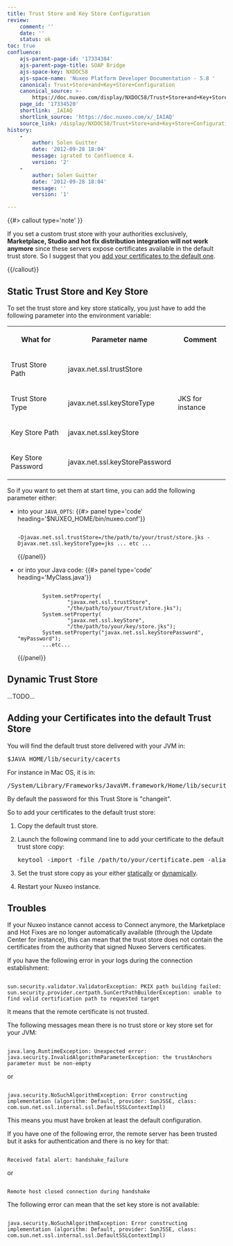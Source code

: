 ```yaml
---
title: Trust Store and Key Store Configuration
review:
    comment: ''
    date: ''
    status: ok
toc: true
confluence:
    ajs-parent-page-id: '17334384'
    ajs-parent-page-title: SOAP Bridge
    ajs-space-key: NXDOC58
    ajs-space-name: 'Nuxeo Platform Developer Documentation - 5.8 '
    canonical: Trust+Store+and+Key+Store+Configuration
    canonical_source: >-
        https://doc.nuxeo.com/display/NXDOC58/Trust+Store+and+Key+Store+Configuration
    page_id: '17334520'
    shortlink: _IAIAQ
    shortlink_source: 'https://doc.nuxeo.com/x/_IAIAQ'
    source_link: /display/NXDOC58/Trust+Store+and+Key+Store+Configuration
history:
    - 
        author: Solen Guitter
        date: '2012-09-28 18:04'
        message: igrated to Confluence 4.
        version: '2'
    - 
        author: Solen Guitter
        date: '2012-09-28 18:04'
        message: ''
        version: '1'

---
```

{{#> callout type='note' }}

If you set a custom trust store with your authorities exclusively, **Marketplace, Studio and hot fix distribution integration will not work anymore** since these servers expose certificates available in the default trust store. So I suggest that you [add your certificates to the default one](#adding-your-certificates-into-the-default-trust-store).

{{/callout}}

## Static Trust Store and Key Store

To set the trust store and key store statically, you just have to add the following parameter into the environment variable:

<table><tbody><tr><th colspan="1">

What for

</th><th colspan="1">

Parameter name

</th><th colspan="1">

Comment

</th></tr><tr><td colspan="1">

Trust Store Path

</td><td colspan="1">

javax.net.ssl.trustStore

</td><td colspan="1">

&nbsp;

</td></tr><tr><td colspan="1">

Trust Store Type

</td><td colspan="1">

javax.net.ssl.keyStoreType

</td><td colspan="1">

JKS for instance

</td></tr><tr><td colspan="1">

Key Store Path

</td><td colspan="1">

javax.net.ssl.keyStore

</td><td colspan="1">

&nbsp;

</td></tr><tr><td colspan="1">

Key Store Password

</td><td colspan="1">

javax.net.ssl.keyStorePassword

</td><td colspan="1">

&nbsp;

</td></tr></tbody></table>

So if you want to set them at start time, you can add the following parameter either:

*   into your `JAVA_OPTS`: {{#> panel type='code' heading='$NUXEO_HOME/bin/nuxeo.conf'}}

    ```

    -Djavax.net.ssl.trustStore=/the/path/to/your/trust/store.jks -Djavax.net.ssl.keyStoreType=jks ... etc ...

    ```

    {{/panel}}
*   or into your Java code: {{#> panel type='code' heading='MyClass.java'}}

    ```

            System.setProperty(
                    "javax.net.ssl.trustStore",
                    "/the/path/to/your/trust/store.jks");
            System.setProperty(
                    "javax.net.ssl.keyStore",
                    "/the/path/to/your/key/store.jks");
            System.setProperty("javax.net.ssl.keyStorePassword", "myPassword");
            ...etc...

    ```

    {{/panel}}

## Dynamic Trust Store

...TODO...

## Adding your Certificates into the default Trust Store

You will find the default trust store delivered with your JVM in:

<pre>$JAVA_HOME/lib/security/cacerts</pre>

For instance in Mac OS, it is in:

<pre>/System/Library/Frameworks/JavaVM.framework/Home/lib/security/cacerts
</pre>

By default the password for this Trust Store is "changeit".

So to add your certificates to the default trust store:

1.  Copy the default trust store.
2.  Launch the following command line to add your certificate to the default trust store copy:

    <pre>keytool -import -file /path/to/your/certificate.pem -alias NameYouWantToGiveOfYourCertificate -keystore /path/to/the/copy/of/the/default/truststore.jks -storepass changeit
    </pre>

3.  Set the trust store copy as your either [statically](#static-trust-store-and-key-store) or [dynamically](#dynamic-trust-store).
4.  Restart your Nuxeo instance.

## Troubles

If your Nuxeo instance cannot access to Connect anymore, the Marketplace and Hot Fixes are no longer automatically available (through the Update Center for instance), this can mean that the trust store does not contain the certificates from the authority that signed Nuxeo Servers certificates.

If you have the following error in your logs during the connection establishment:

```

sun.security.validator.ValidatorException: PKIX path building failed: sun.security.provider.certpath.SunCertPathBuilderException: unable to find valid certification path to requested target

```

It means that the remote certificate is not trusted.

The following messages mean there is no trust store or key store set for your JVM:

```

java.lang.RuntimeException: Unexpected error: java.security.InvalidAlgorithmParameterException: the trustAnchors parameter must be non-empty

```

or

```

java.security.NoSuchAlgorithmException: Error constructing implementation (algorithm: Default, provider: SunJSSE, class: com.sun.net.ssl.internal.ssl.DefaultSSLContextImpl)

```

This means you must have broken at least the default configuration.

If you have one of the following error, the remote server has been trusted but it asks for authentication and there is no key for that:

```

Received fatal alert: handshake_failure

```

or

```

Remote host closed connection during handshake

```

The following error can mean that the set key store is not available:

```

java.security.NoSuchAlgorithmException: Error constructing implementation (algorithm: Default, provider: SunJSSE, class: com.sun.net.ssl.internal.ssl.DefaultSSLContextImpl)

```